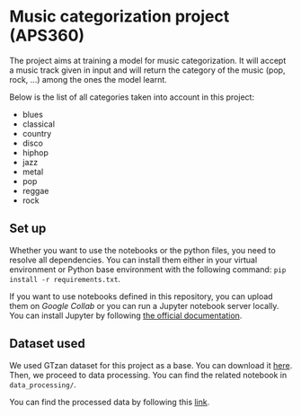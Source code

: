 # Music categorization project (APS360)

The project aims at training a model for music categorization. It will accept a music track given in input and will return the category of the music (pop, rock, ...) among the ones the model learnt.

Below is the list of all categories taken into account in this project:

- blues
- classical
- country
- disco
- hiphop
- jazz
- metal
- pop
- reggae
- rock

## Set up

Whether you want to use the notebooks or the python files, you need to resolve all dependencies. You can install them either in your virtual environment or Python base environment with the following command: `pip install -r requirements.txt`. 

If you want to use notebooks defined in this repository, you can upload them on *Google Collab* or you can run a Jupyter notebook server locally. You can install Jupyter by following [the official documentation](https://docs.jupyter.org/en/latest/install/notebook-classic.html).

## Dataset used

We used GTzan dataset for this project as a base. You can download it [here](https://www.kaggle.com/datasets/andradaolteanu/gtzan-dataset-music-genre-classification). Then, we proceed to data processing. You can find the related notebook in `data_processing/`.

You can find the processed data by following this [link](https://drive.google.com/drive/folders/1Yid03FGzQOmdcSoYuXXJsaHBIshL9Zvl).